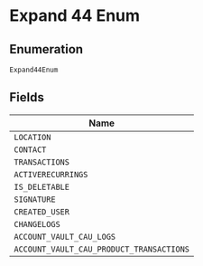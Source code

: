 
# Expand 44 Enum

## Enumeration

`Expand44Enum`

## Fields

| Name |
|  --- |
| `LOCATION` |
| `CONTACT` |
| `TRANSACTIONS` |
| `ACTIVERECURRINGS` |
| `IS_DELETABLE` |
| `SIGNATURE` |
| `CREATED_USER` |
| `CHANGELOGS` |
| `ACCOUNT_VAULT_CAU_LOGS` |
| `ACCOUNT_VAULT_CAU_PRODUCT_TRANSACTIONS` |

